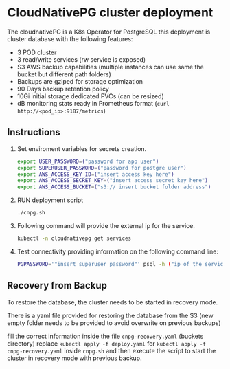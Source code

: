 # CloudNativePG cluster deployment

The cloudnativePG is a K8s Operator for PostgreSQL
this deployment is cluster database with the following features:

- 3 POD cluster
- 3 read/write services (rw service is exposed)
- S3 AWS backup capabilities (multiple instances can use same the bucket but different path folders)
- Backups are gziped for storage optimization
- 90 Days backup retention policy
- 10Gi initial storage dedicated PVCs (can be resized)
- dB monitoring stats ready in Prometheus format (```curl http://<pod_ip>:9187/metrics```)

## Instructions

1. Set enviroment variables for secrets creation.

   ```bash
   export USER_PASSWORD=("password for app user")
   export SUPERUSER_PASSWORD=("password for postgre user")
   export AWS_ACCESS_KEY_ID=("insert access key here")
   export AWS_ACCESS_SECRET_KEY=("insert access secret key here")
   export AWS_ACCESS_BUCKET=("s3:// insert bucket folder address")
   ```

2. RUN deployment script

   ```bash
   ./cnpg.sh
   ```

3. Following command will provide the external ip for the service.

   ```bash
   kubectl -n cloudnativepg get services
   ```

4. Test connectivity providing information on the following command line:

   ```bash
   PGPASSWORD='"insert superuser password"' psql -h ("ip of the service") -U postgres 
   ```

## Recovery from Backup

To restore the database, the cluster needs to be started in recovery mode.

There is a yaml file provided for restoring the database from the S3
(new empty folder needs to be provided to avoid overwrite on previous backups)

fill the correct information inside the file ```cnpg-recovery.yaml``` (buckets directory)
replace ```kubectl apply -f deploy.yaml``` for ```kubectl apply -f cnpg-recovery.yaml```
inside ```cnpg.sh``` and then execute the script to start the cluster in recovery mode with previous backup.
